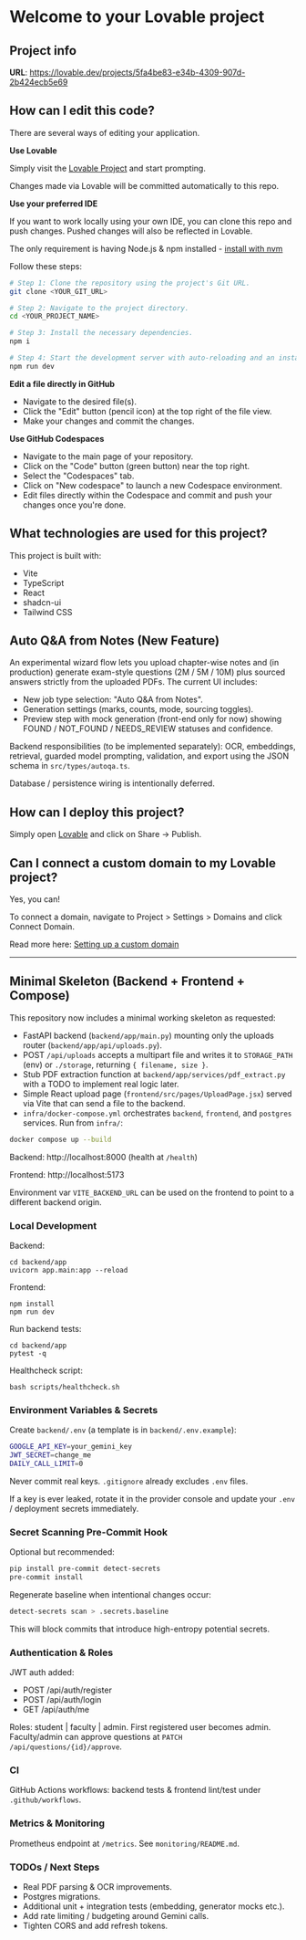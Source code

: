 # Welcome to your Lovable project

## Project info

**URL**: https://lovable.dev/projects/5fa4be83-e34b-4309-907d-2b424ecb5e69

## How can I edit this code?

There are several ways of editing your application.

**Use Lovable**

Simply visit the [Lovable Project](https://lovable.dev/projects/5fa4be83-e34b-4309-907d-2b424ecb5e69) and start prompting.

Changes made via Lovable will be committed automatically to this repo.

**Use your preferred IDE**

If you want to work locally using your own IDE, you can clone this repo and push changes. Pushed changes will also be reflected in Lovable.

The only requirement is having Node.js & npm installed - [install with nvm](https://github.com/nvm-sh/nvm#installing-and-updating)

Follow these steps:

```sh
# Step 1: Clone the repository using the project's Git URL.
git clone <YOUR_GIT_URL>

# Step 2: Navigate to the project directory.
cd <YOUR_PROJECT_NAME>

# Step 3: Install the necessary dependencies.
npm i

# Step 4: Start the development server with auto-reloading and an instant preview.
npm run dev
```

**Edit a file directly in GitHub**

- Navigate to the desired file(s).
- Click the "Edit" button (pencil icon) at the top right of the file view.
- Make your changes and commit the changes.

**Use GitHub Codespaces**

- Navigate to the main page of your repository.
- Click on the "Code" button (green button) near the top right.
- Select the "Codespaces" tab.
- Click on "New codespace" to launch a new Codespace environment.
- Edit files directly within the Codespace and commit and push your changes once you're done.

## What technologies are used for this project?

This project is built with:

- Vite
- TypeScript
- React
- shadcn-ui
- Tailwind CSS

## Auto Q&A from Notes (New Feature)

An experimental wizard flow lets you upload chapter-wise notes and (in production) generate exam-style questions (2M / 5M / 10M) plus sourced answers strictly from the uploaded PDFs. The current UI includes:

- New job type selection: "Auto Q&A from Notes".
- Generation settings (marks, counts, mode, sourcing toggles).
- Preview step with mock generation (front-end only for now) showing FOUND / NOT_FOUND / NEEDS_REVIEW statuses and confidence.

Backend responsibilities (to be implemented separately): OCR, embeddings, retrieval, guarded model prompting, validation, and export using the JSON schema in `src/types/autoqa.ts`.

Database / persistence wiring is intentionally deferred.

## How can I deploy this project?

Simply open [Lovable](https://lovable.dev/projects/5fa4be83-e34b-4309-907d-2b424ecb5e69) and click on Share -> Publish.

## Can I connect a custom domain to my Lovable project?

Yes, you can!

To connect a domain, navigate to Project > Settings > Domains and click Connect Domain.

Read more here: [Setting up a custom domain](https://docs.lovable.dev/tips-tricks/custom-domain#step-by-step-guide)

---

## Minimal Skeleton (Backend + Frontend + Compose)

This repository now includes a minimal working skeleton as requested:

- FastAPI backend (`backend/app/main.py`) mounting only the uploads router (`backend/app/api/uploads.py`).
- POST `/api/uploads` accepts a multipart file and writes it to `STORAGE_PATH` (env) or `./storage`, returning `{ filename, size }`.
- Stub PDF extraction function at `backend/app/services/pdf_extract.py` with a TODO to implement real logic later.
- Simple React upload page (`frontend/src/pages/UploadPage.jsx`) served via Vite that can send a file to the backend.
- `infra/docker-compose.yml` orchestrates `backend`, `frontend`, and `postgres` services. Run from `infra/`:

```sh
docker compose up --build
```

Backend: http://localhost:8000 (health at `/health`)

Frontend: http://localhost:5173

Environment var `VITE_BACKEND_URL` can be used on the frontend to point to a different backend origin.

### Local Development
Backend:
```
cd backend/app
uvicorn app.main:app --reload
```
Frontend:
```
npm install
npm run dev
```
Run backend tests:
```
cd backend/app
pytest -q
```
Healthcheck script:
```
bash scripts/healthcheck.sh
```

### Environment Variables & Secrets

Create `backend/.env` (a template is in `backend/.env.example`):

```bash
GOOGLE_API_KEY=your_gemini_key
JWT_SECRET=change_me
DAILY_CALL_LIMIT=0
```

Never commit real keys. `.gitignore` already excludes `.env` files.

If a key is ever leaked, rotate it in the provider console and update your `.env` / deployment secrets immediately.

### Secret Scanning Pre-Commit Hook

Optional but recommended:

```bash
pip install pre-commit detect-secrets
pre-commit install
```

Regenerate baseline when intentional changes occur:

```bash
detect-secrets scan > .secrets.baseline
```

This will block commits that introduce high-entropy potential secrets.

### Authentication & Roles

JWT auth added:

- POST /api/auth/register
- POST /api/auth/login
- GET /api/auth/me

Roles: student | faculty | admin. First registered user becomes admin. Faculty/admin can approve questions at `PATCH /api/questions/{id}/approve`.

### CI

GitHub Actions workflows: backend tests & frontend lint/test under `.github/workflows`.

### Metrics & Monitoring

Prometheus endpoint at `/metrics`. See `monitoring/README.md`.

### TODOs / Next Steps

- Real PDF parsing & OCR improvements.
- Postgres migrations.
- Additional unit + integration tests (embedding, generator mocks etc.).
- Add rate limiting / budgeting around Gemini calls.
- Tighten CORS and add refresh tokens.
